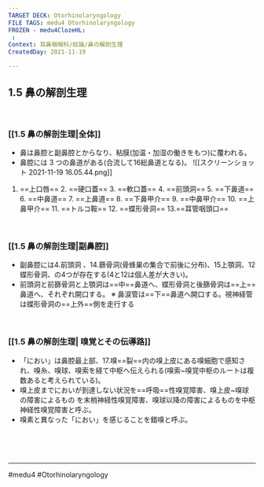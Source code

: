 ```yaml
---
TARGET DECK: Otorhinolaryngology
FILE TAGS: medu4 Otorhinolaryngology
FROZEN - medu4ClozeHL:
 : 
Context: 耳鼻咽喉科/総論/鼻の解剖生理
CreatedDay: 2021-11-19

---
```


## 1.5 鼻の解剖生理

<br>

### [[1.5 鼻の解剖生理|全体]]
* 鼻は鼻腔と副鼻腔とからなり、粘膜(加温・加湿の働きをもつ)に覆われる。
* 鼻腔には 3 つの鼻道がある(合流して16総鼻道となる)。
 ![[スクリーンショット 2021-11-19 16.05.44.png]]
1. ==上口唇==   2. ==硬口蓋==   3. ==軟口蓋== 4. ==前頭洞==   5. ==下鼻道==   6. ==中鼻道== 7. ==上鼻道==   8. ==下鼻甲介== 9. ==中鼻甲介== 10. ==上鼻甲介==  11. ==トルコ鞍==  12. ==蝶形骨洞== 13.==耳管咽頭口==
<!--ID: 1642157425516-->



<br>


### [[1.5 鼻の解剖生理|副鼻腔]]
* 副鼻腔には4.前頭洞 、14.篩骨洞(骨蜂巣の集合で前後に分布)、15上顎洞、12蝶形骨洞、の4つが存在する(4と12は個人差が大きい)。
* 前頭洞と前篩骨洞と上顎洞は==中==鼻道へ、蝶形骨洞と後篩骨洞は==上==鼻道へ、それぞれ開口する。
 ※ 鼻涙管は==下==鼻道へ開口する。視神経管は蝶形骨洞の==上外==側を走行する
 
<br>
<!--ID: 1642157425525-->


### [[1.5 鼻の解剖生理| 嗅覚とその伝導路]]
* 「におい」は鼻腔最上部、17.嗅==裂==内の嗅上皮にある嗅細胞で感知され、嗅糸、嗅球、嗅索を経て中枢へ伝えられる(嗅索~嗅覚中枢のルートは複数あると考えられている)。
* 嗅上皮までにおいが到達しない状況を==呼吸==性嗅覚障害、嗅上皮~嗅球の障害によるもの を末梢神経性嗅覚障害、嗅球以降の障害によるものを中枢神経性嗅覚障害と呼ぶ。
* 嗅素と異なった「におい」を感じることを錯嗅と呼ぶ。
<!--ID: 1642157425535-->






<br><br><br>

---
#medu4 #Otorhinolaryngology
